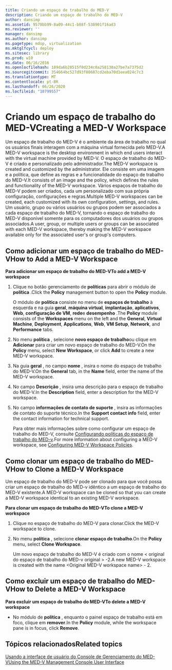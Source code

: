 ```yaml
---
title: Criando um espaço de trabalho do MED-V
description: Criando um espaço de trabalho do MED-V
author: dansimp
ms.assetid: 9578bb99-8a09-44c1-b88f-538901f16ad3
ms.reviewer: ''
manager: dansimp
ms.author: dansimp
ms.pagetype: mdop, virtualization
ms.mktglfcycl: deploy
ms.sitesec: library
ms.prod: w10
ms.date: 06/16/2016
ms.openlocfilehash: 189da6b28515f0d234c8a258138a27be7a7375d2
ms.sourcegitcommit: 354664bc527d93f80687cd2eba70d1eea024c7c3
ms.translationtype: MT
ms.contentlocale: pt-BR
ms.lasthandoff: 06/26/2020
ms.locfileid: "10799557"
---
```

# <span data-ttu-id="1a498-103">Criando um espaço de trabalho do MED-V</span><span class="sxs-lookup"><span data-stu-id="1a498-103">Creating a MED-V Workspace</span></span>


<span data-ttu-id="1a498-104">Um espaço de trabalho do MED-V é o ambiente da área de trabalho no qual os usuários finais interagem com a máquina virtual fornecida pelo MED-V.</span><span class="sxs-lookup"><span data-stu-id="1a498-104">A MED-V workspace is the desktop environment in which end users interact with the virtual machine provided by MED-V.</span></span> <span data-ttu-id="1a498-105">O espaço de trabalho do MED-V é criado e personalizado pelo administrador.</span><span class="sxs-lookup"><span data-stu-id="1a498-105">The MED-V workspace is created and customized by the administrator.</span></span> <span data-ttu-id="1a498-106">Ele consiste em uma imagem e a política, que define as regras e a funcionalidade do espaço de trabalho do MED-V.</span><span class="sxs-lookup"><span data-stu-id="1a498-106">It consists of an image and the policy, which defines the rules and functionality of the MED-V workspace.</span></span> <span data-ttu-id="1a498-107">Vários espaços de trabalho do MED-V podem ser criados, cada um personalizado com sua própria configuração, configurações e regras.</span><span class="sxs-lookup"><span data-stu-id="1a498-107">Multiple MED-V workspaces can be created, each customized with its own configuration, settings, and rules.</span></span> <span data-ttu-id="1a498-108">Um usuário, grupo ou vários usuários ou grupos podem ser associados a cada espaço de trabalho do MED-V, tornando o espaço de trabalho do MED-V disponível somente para os computadores dos usuários ou grupos associados.</span><span class="sxs-lookup"><span data-stu-id="1a498-108">A user, group, or multiple users or groups can be associated with each MED-V workspace, thereby making the MED-V workspace available only for the associated user's or group's computers.</span></span>

## <span data-ttu-id="1a498-109">Como adicionar um espaço de trabalho do MED-V</span><span class="sxs-lookup"><span data-stu-id="1a498-109">How to Add a MED-V Workspace</span></span>


**<span data-ttu-id="1a498-110">Para adicionar um espaço de trabalho do MED-V</span><span class="sxs-lookup"><span data-stu-id="1a498-110">To add a MED-V workspace</span></span>**

1.  <span data-ttu-id="1a498-111">Clique no botão gerenciamento de **políticas** para abrir o módulo de **política** .</span><span class="sxs-lookup"><span data-stu-id="1a498-111">Click the **Policy** management button to open the **Policy** module.</span></span>

    <span data-ttu-id="1a498-112">O módulo de **política** consiste no menu de **espaços de trabalho** à esquerda e na guia **geral**, **máquina virtual**, **implantação**, **aplicativos**, **Web**, **configuração de VM**, **rede**e **desempenho** .</span><span class="sxs-lookup"><span data-stu-id="1a498-112">The **Policy** module consists of the **Workspaces** menu on the left and the **General**, **Virtual Machine**, **Deployment**, **Applications**, **Web**, **VM Setup**, **Network**, and **Performance** tabs.</span></span>

2.  <span data-ttu-id="1a498-113">No menu **política** , selecione **novo espaço de trabalho**ou clique em **Adicionar** para criar um novo espaço de trabalho do MED-V.</span><span class="sxs-lookup"><span data-stu-id="1a498-113">On the **Policy** menu, select **New Workspace**, or click **Add** to create a new MED-V workspace.</span></span>

3.  <span data-ttu-id="1a498-114">Na guia **geral** , no campo **nome** , insira o nome do espaço de trabalho do MED-V.</span><span class="sxs-lookup"><span data-stu-id="1a498-114">On the **General** tab, in the **Name** field, enter the name of the MED-V workspace.</span></span>

4.  <span data-ttu-id="1a498-115">No campo **Descrição** , insira uma descrição para o espaço de trabalho do MED-V.</span><span class="sxs-lookup"><span data-stu-id="1a498-115">In the **Description** field, enter a description for the MED-V workspace.</span></span>

5.  <span data-ttu-id="1a498-116">No campo **informações de contato de suporte** , insira as informações de contato do suporte técnico.</span><span class="sxs-lookup"><span data-stu-id="1a498-116">In the **Support contact info** field, enter the contact information for technical support.</span></span>

    <span data-ttu-id="1a498-117">Para obter mais informações sobre como configurar um espaço de trabalho do MED-V, consulte [Configurando políticas do espaço de trabalho do MED-v](configuring-med-v-workspace-policies.md).</span><span class="sxs-lookup"><span data-stu-id="1a498-117">For more information about configuring a MED-V workspace, see [Configuring MED-V Workspace Policies](configuring-med-v-workspace-policies.md).</span></span>

## <span data-ttu-id="1a498-118">Como clonar um espaço de trabalho do MED-V</span><span class="sxs-lookup"><span data-stu-id="1a498-118">How to Clone a MED-V Workspace</span></span>


<span data-ttu-id="1a498-119">Um espaço de trabalho do MED-V pode ser clonado para que você possa criar um espaço de trabalho do MED-v idêntico a um espaço de trabalho do MED-V existente.</span><span class="sxs-lookup"><span data-stu-id="1a498-119">A MED-V workspace can be cloned so that you can create a MED-V workspace identical to an existing MED-V workspace.</span></span>

**<span data-ttu-id="1a498-120">Para clonar um espaço de trabalho do MED-V</span><span class="sxs-lookup"><span data-stu-id="1a498-120">To clone a MED-V workspace</span></span>**

1.  <span data-ttu-id="1a498-121">Clique no espaço de trabalho do MED-V para clonar.</span><span class="sxs-lookup"><span data-stu-id="1a498-121">Click the MED-V workspace to clone.</span></span>

2.  <span data-ttu-id="1a498-122">No menu **política** , selecione **clonar espaço de trabalho**.</span><span class="sxs-lookup"><span data-stu-id="1a498-122">On the **Policy** menu, select **Clone Workspace**.</span></span>

    <span data-ttu-id="1a498-123">Um novo espaço de trabalho do MED-V é criado com o nome &lt; original do espaço de trabalho do MED-v original &gt; -2.</span><span class="sxs-lookup"><span data-stu-id="1a498-123">A new MED-V workspace is created with the name &lt;Original MED-V workspace name&gt; - 2.</span></span>

## <span data-ttu-id="1a498-124">Como excluir um espaço de trabalho do MED-V</span><span class="sxs-lookup"><span data-stu-id="1a498-124">How to Delete a MED-V Workspace</span></span>


**<span data-ttu-id="1a498-125">Para excluir um espaço de trabalho do MED-V</span><span class="sxs-lookup"><span data-stu-id="1a498-125">To delete a MED-V workspace</span></span>**

-   <span data-ttu-id="1a498-126">No módulo de **política** , enquanto o painel espaço de trabalho está em foco, clique em **remover**.</span><span class="sxs-lookup"><span data-stu-id="1a498-126">In the **Policy** module, while the workspace pane is in focus, click **Remove**.</span></span>

## <span data-ttu-id="1a498-127">Tópicos relacionados</span><span class="sxs-lookup"><span data-stu-id="1a498-127">Related topics</span></span>


[<span data-ttu-id="1a498-128">Usando a interface de usuário do Console de Gerenciamento do MED-V</span><span class="sxs-lookup"><span data-stu-id="1a498-128">Using the MED-V Management Console User Interface</span></span>](using-the-med-v-management-console-user-interface.md)

 

 





